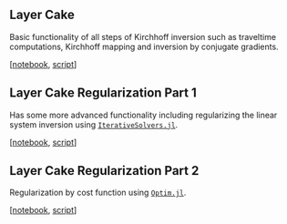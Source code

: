 ## Layer Cake
Basic functionality of all steps of Kirchhoff inversion such as traveltime computations, Kirchhoff mapping and inversion by conjugate gradients.

[[notebook](https://github.com/cako/KirchMig.jl/blob/master/notebooks/LayerCake.ipynb), [script](https://github.com/cako/KirchMig.jl/blob/master/notebooks/LayerCake.jl)]

## Layer Cake Regularization Part 1
Has some more advanced functionality including regularizing the linear system inversion using [`IterativeSolvers.jl`](https://juliamath.github.io/IterativeSolvers.jl/latest/).

[[notebook](https://github.com/cako/KirchMig.jl/blob/master/notebooks/LayerCake-RegularizationPart1.ipynb), [script](https://github.com/cako/KirchMig.jl/blob/master/notebooks/LayerCake-RegularizationPart1.ipynb)]

## Layer Cake Regularization Part 2
Regularization by cost function using [`Optim.jl`](http://julianlsolvers.github.io/Optim.jl/stable/).

[[notebook](https://github.com/cako/KirchMig.jl/blob/master/notebooks/LayerCake-RegularizationPart1.ipynb), [script](https://github.com/cako/KirchMig.jl/blob/master/notebooks/LayerCake-RegularizationPart1.ipynb)]


